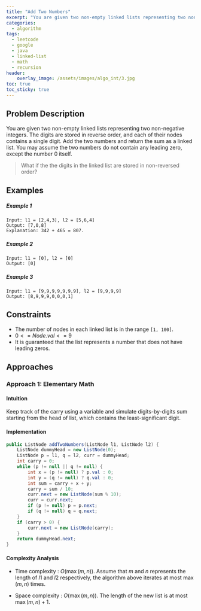 ```yaml
---
title: "Add Two Numbers"
excerpt: "You are given two non-empty linked lists representing two non-negative integers. The digits are stored in reverse order, and each of their nodes contains a single digit. Add the two numbers and return the sum as a linked list. You may assume the two numbers do not contain any leading zero, except the number 0 itself."
categories: 
  - algorithm
tags: 
  - leetcode
  - google
  - java
  - linked-list
  - math
  - recursion
header:
    overlay_image: /assets/images/algo_int/3.jpg
toc: true
toc_sticky: true
---
```


## Problem Description
You are given two non-empty linked lists representing two non-negative integers. The digits are stored in reverse order, and each of their nodes contains a single digit. Add the two numbers and return the sum as a linked list. You may assume the two numbers do not contain any leading zero, except the number 0 itself.

> What if the the digits in the linked list are stored in non-reversed order? 

## Examples
##### Example 1
```
Input: l1 = [2,4,3], l2 = [5,6,4]
Output: [7,0,8]
Explanation: 342 + 465 = 807.
```
##### Example 2
```
Input: l1 = [0], l2 = [0]
Output: [0]
```
##### Example 3
```
Input: l1 = [9,9,9,9,9,9,9], l2 = [9,9,9,9]
Output: [8,9,9,9,0,0,0,1]
```

## Constraints
* The number of nodes in each linked list is in the range `[1, 100]`.
* $0 <= Node.val <= 9$
* It is guaranteed that the list represents a number that does not have leading zeros.

## Approaches
### Approach 1: Elementary Math
#### Intuition
Keep track of the carry using a variable and simulate digits-by-digits sum starting from the head of list, which contains the least-significant digit.

#### Implementation
```java
public ListNode addTwoNumbers(ListNode l1, ListNode l2) {
    ListNode dummyHead = new ListNode(0);
    ListNode p = l1, q = l2, curr = dummyHead;
    int carry = 0;
    while (p != null || q != null) {
        int x = (p != null) ? p.val : 0;
        int y = (q != null) ? q.val : 0;
        int sum = carry + x + y;
        carry = sum / 10;
        curr.next = new ListNode(sum % 10);
        curr = curr.next;
        if (p != null) p = p.next;
        if (q != null) q = q.next;
    }
    if (carry > 0) {
        curr.next = new ListNode(carry);
    }
    return dummyHead.next;
}
```

#### Complexity Analysis
* Time complexity : $O(\max(m, n))$. Assume that $m$ and $n$ represents the length of $l1$ and $l2$ respectively, the algorithm above iterates at most $\max(m, n)$ times.

* Space complexity : $O(\max(m,n))$. The length of the new list is at most $\max(m,n) + 1$.